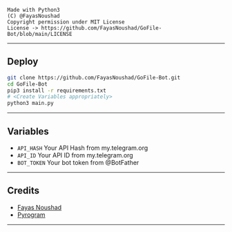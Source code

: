```
Made with Python3
(C) @FayasNoushad
Copyright permission under MIT License
License -> https://github.com/FayasNoushad/GoFile-Bot/blob/main/LICENSE
```

---

## Deploy

```sh
git clone https://github.com/FayasNoushad/GoFile-Bot.git
cd GoFile-Bot
pip3 install -r requirements.txt
# <Create Variables appropriately>
python3 main.py
```

---

## Variables

- `API_HASH` Your API Hash from my.telegram.org
- `API_ID` Your API ID from my.telegram.org
- `BOT_TOKEN` Your bot token from @BotFather

---

## Credits

- [Fayas Noushad](https://github.com/FayasNoushad)
- [Pyrogram](https://github.com/pyrogram/pyrogram)

---
